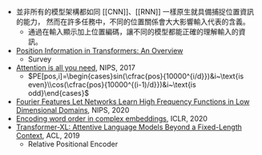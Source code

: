 - 並非所有的模型架構都如同 [[CNN]]、[[RNN]] 一樣原生就具備捕捉位置資訊的能力，
  然而在許多任務中，不同的位置關係會大大影響輸入代表的含義。
	- 通過在輸入顯示加上位置編碼，讓不同的模型都能正確的理解輸入的資訊。
- [Position Information in Transformers: An Overview](https://arxiv.org/abs/2102.11090)
	- Survey
- [Attention is all you need](https://papers.nips.cc/paper/2017/hash/3f5ee243547dee91fbd053c1c4a845aa-Abstract.html), NIPS, 2017
	- $PE[pos,i]=\begin{cases}sin(\cfrac{pos}{10000^{i/d}})&i~\text{is even}\\cos(\cfrac{pos}{10000^{(i-1)/d}})&i~\text{is odd}\end{cases}$
- [Fourier Features Let Networks Learn High Frequency Functions in Low Dimensional Domains](https://bmild.github.io/fourfeat/index.html), NIPS, 2020
- [Encoding word order in complex embeddings](https://arxiv.org/abs/1912.12333), ICLR, 2020
- [Transformer-XL: Attentive Language Models Beyond a Fixed-Length Context](https://arxiv.org/abs/1901.02860?mod=article_inline), ACL, 2019
	- Relative Positional Encoder